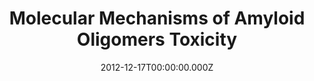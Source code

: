 ---
title: Molecular Mechanisms of Amyloid Oligomers Toxicity
citation: Journal of Alzheimer’s Disease 33 (2013) S67–S78
pubdate: December 17, 2012
category: related
date: 2012-12-17T00:00:00.000Z
link: https://pubmed.ncbi.nlm.nih.gov/22531422/
---